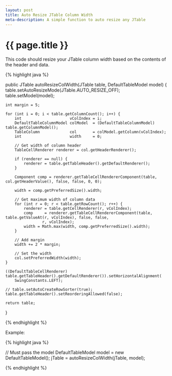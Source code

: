 ```yaml
---
layout: post
title: Auto Resize JTable Column Width
meta-description: A simple function to auto resize any JTable
---
```


# {{ page.title }}

This code should resize your JTable column width based on the contents of the header and data.

{% highlight java %}

public JTable autoResizeColWidth(JTable table, DefaultTableModel model) {
    table.setAutoResizeMode(JTable.AUTO_RESIZE_OFF);
    table.setModel(model);

    int margin = 5;

    for (int i = 0; i < table.getColumnCount(); i++) {
        int                     vColIndex = i;
        DefaultTableColumnModel colModel  = (DefaultTableColumnModel) table.getColumnModel();
        TableColumn             col       = colModel.getColumn(vColIndex);
        int                     width     = 0;

        // Get width of column header
        TableCellRenderer renderer = col.getHeaderRenderer();

        if (renderer == null) {
            renderer = table.getTableHeader().getDefaultRenderer();
        }

        Component comp = renderer.getTableCellRendererComponent(table, col.getHeaderValue(), false, false, 0, 0);

        width = comp.getPreferredSize().width;

        // Get maximum width of column data
        for (int r = 0; r < table.getRowCount(); r++) {
            renderer = table.getCellRenderer(r, vColIndex);
            comp     = renderer.getTableCellRendererComponent(table, table.getValueAt(r, vColIndex), false, false,
                    r, vColIndex);
            width = Math.max(width, comp.getPreferredSize().width);
        }

        // Add margin
        width += 2 * margin;

        // Set the width
        col.setPreferredWidth(width);
    }

    ((DefaultTableCellRenderer) table.getTableHeader().getDefaultRenderer()).setHorizontalAlignment(
        SwingConstants.LEFT);

    // table.setAutoCreateRowSorter(true);
    table.getTableHeader().setReorderingAllowed(false);

    return table;
}

{% endhighlight %}

Example:

{% highlight java %}

// Must pass the model
DefaultTableModel model = new DefaultTableModel();
jTable = autoResizeColWidth(jTable, model);

{% endhighlight %}
